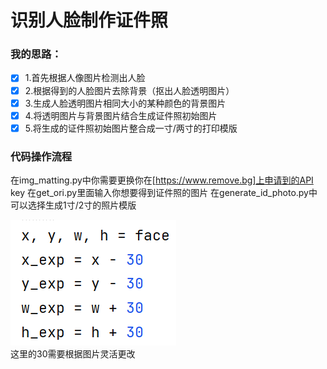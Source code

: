 # 识别人脸制作证件照
### 我的思路：
- [x] 1.首先根据人像图片检测出人脸
- [x] 2.根据得到的人脸图片去除背景（抠出人脸透明图片）
- [x] 3.生成人脸透明图片相同大小的某种颜色的背景图片
- [x] 4.将透明图片与背景图片结合生成证件照初始图片
- [x] 5.将生成的证件照初始图片整合成一寸/两寸的打印模版

### 代码操作流程
在img_matting.py中你需要更换你在[https://www.remove.bg]上申请到的API key
在get_ori.py里面输入你想要得到证件照的图片
在generate_id_photo.py中可以选择生成1寸/2寸的照片模版

![img.png](img.png)
<br>
这里的30需要根据图片灵活更改

